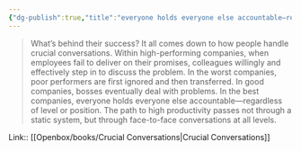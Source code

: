 ```yaml
---
{"dg-publish":true,"title":"everyone holds everyone else accountable—regardless of level or position","tags":["quotes"],"date":"2023-05-20T21:06:12+04:00","modified_at":"2023-07-11T17:17:33+03:00","alias":"everyone holds everyone else accountable—regardless of level or position","dg-path":"/quotes/202305202105.md","permalink":"/quotes/202305202105/","dgPassFrontmatter":true}
---
```



> What’s behind their success? It all comes down to how people handle crucial conversations. Within high-performing companies, when employees fail to deliver on their promises, colleagues willingly and effectively step in to discuss the problem. In the worst companies, poor performers are first ignored and then transferred. In good companies, bosses eventually deal with problems. In the best companies, everyone holds everyone else accountable—regardless of level or position. The path to high productivity passes not through a static system, but through face-to-face conversations at all levels.

Link:: [[Openbox/books/Crucial Conversations|Crucial Conversations]]

